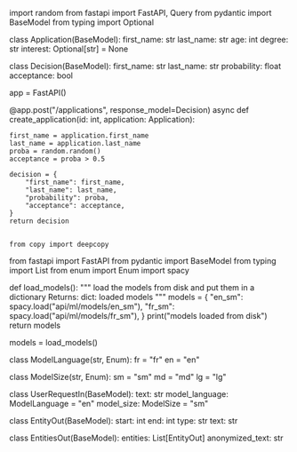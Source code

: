 import random
from fastapi import FastAPI, Query
from pydantic import BaseModel
from typing import Optional


class Application(BaseModel):
    first_name: str
    last_name: str
    age: int
    degree: str
    interest: Optional[str] = None

class Decision(BaseModel):
    first_name: str
    last_name: str
    probability: float
    acceptance: bool

app = FastAPI()

@app.post("/applications", response_model=Decision)
async def create_application(id: int, application: Application):

    first_name = application.first_name
    last_name = application.last_name
    proba = random.random()
    acceptance = proba > 0.5

    decision = {
        "first_name": first_name,
        "last_name": last_name,
        "probability": proba,
        "acceptance": acceptance,
    }
    return decision
    
    
    from copy import deepcopy
from fastapi import FastAPI
from pydantic import BaseModel
from typing import List
from enum import Enum
import spacy


def load_models():
    """
    load the models from disk
    and put them in a dictionary
    Returns:
        dict: loaded models
    """
    models = {
        "en_sm": spacy.load("api/ml/models/en_sm"),
        "fr_sm": spacy.load("api/ml/models/fr_sm"),
    }
    print("models loaded from disk")
    return models


models = load_models()


class ModelLanguage(str, Enum):
    fr = "fr"
    en = "en"


class ModelSize(str, Enum):
    sm = "sm"
    md = "md"
    lg = "lg"


class UserRequestIn(BaseModel):
    text: str
    model_language: ModelLanguage = "en"
    model_size: ModelSize = "sm"


class EntityOut(BaseModel):
    start: int
    end: int
    type: str
    text: str


class EntitiesOut(BaseModel):
    entities: List[EntityOut]
    anonymized_text: str
    
    
